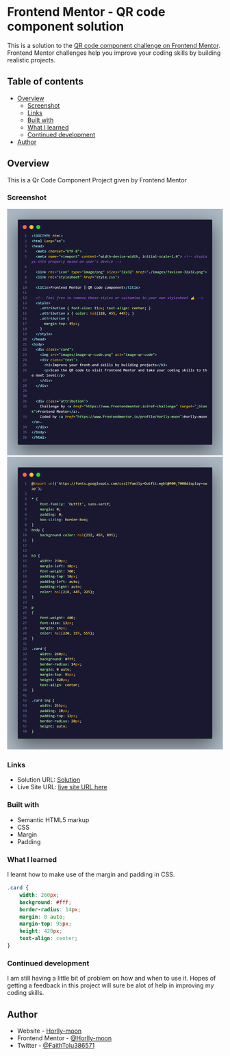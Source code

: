 # Frontend Mentor - QR code component solution

This is a solution to the [QR code component challenge on Frontend Mentor](https://www.frontendmentor.io/challenges/qr-code-component-iux_sIO_H). Frontend Mentor challenges help you improve your coding skills by building realistic projects. 

## Table of contents

- [Overview](#overview)
  - [Screenshot](#screenshot)
  - [Links](#links)
  - [Built with](#built-with)
  - [What I learned](#what-i-learned)
  - [Continued development](#continued-development)
- [Author](#author)


## Overview
This is a Qr Code Component Project given by Frontend Mentor

### Screenshot

![](./code1.png)
![](./code.png)



### Links

- Solution URL: [Solution](https://github.com/Horlly-moon/Qr-code-component-main.github.io)
- Live Site URL: [live site URL here](https://horlly-moon.github.io/Qr-code-component-main.github.io/)


### Built with

- Semantic HTML5 markup
- CSS
- Margin
- Padding


### What I learned
I learnt how to make use of the margin and padding in CSS.

```css
.card {
    width: 260px;
    background: #fff;
    border-radius: 14px;
    margin: 0 auto;
    margin-top: 95px;
    height: 420px;
    text-align: center;
}
```

### Continued development

I am still having a little bit of problem on how and when to use it. Hopes of getting a feedback in this project will sure be alot of help in improving my coding skills.


## Author

- Website - [Horlly-moon](https://horlly-moon.github.io/Qr-code-component-main.github.io/)
- Frontend Mentor - [@Horlly-moon](https://www.frontendmentor.io/profile/Horlly-moon)
- Twitter - [@FaithTolu386571](https://www.twitter.com/FaithTolu386571)
